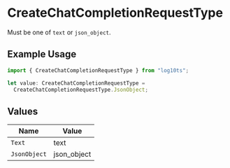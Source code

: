 # CreateChatCompletionRequestType

Must be one of `text` or `json_object`.

## Example Usage

```typescript
import { CreateChatCompletionRequestType } from "log10ts";

let value: CreateChatCompletionRequestType =
  CreateChatCompletionRequestType.JsonObject;
```

## Values

| Name         | Value        |
| ------------ | ------------ |
| `Text`       | text         |
| `JsonObject` | json_object  |